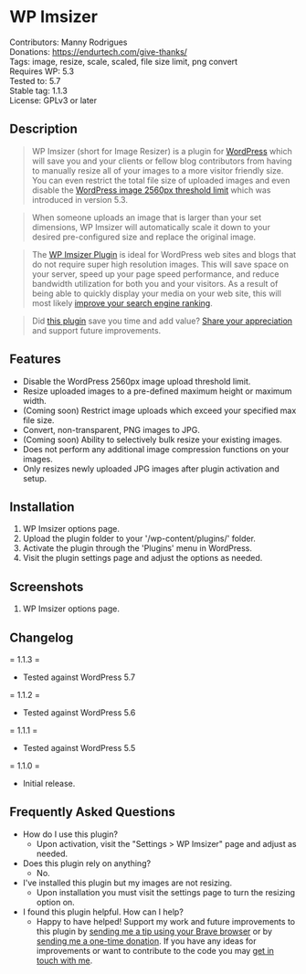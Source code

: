 # WP Imsizer

Contributors: Manny Rodrigues  
Donations: https://endurtech.com/give-thanks/  
Tags: image, resize, scale, scaled, file size limit, png convert  
Requires WP: 5.3  
Tested to: 5.7  
Stable tag: 1.1.3  
License: GPLv3 or later  

## Description

> WP Imsizer (short for Image Resizer) is a plugin for [WordPress](https://wordpress.org/) which will save you and your clients or fellow blog contributors from having to manually resize all of your images to a more visitor friendly size. You can even restrict the total file size of uploaded images and even disable the [WordPress image 2560px threshold limit](https://make.wordpress.org/core/2019/10/11/updates-to-image-processing-in-wordpress-5-3/) which was introduced in version 5.3.  

> When someone uploads an image that is larger than your set dimensions, WP Imsizer will automatically scale it down to your desired pre-configured size and replace the original image.  

> The [WP Imsizer Plugin](https://wordpress.org/plugins/wp-imsizer/) is ideal for WordPress web sites and blogs that do not require super high resolution images. This will save space on your server, speed up your page speed performance, and reduce bandwidth utilization for both you and your visitors. As a result of being able to quickly display your media on your web site, this will most likely [improve your search engine ranking](https://moz.com/learn/seo/page-speed).  

> Did [this plugin](https://endurtech.com/wp-imsizer-wordpress-plugin/) save you time and add value? [Share your appreciation](https://endurtech.com/give-thanks/) and support future improvements.  

## Features

* Disable the WordPress 2560px image upload threshold limit.
* Resize uploaded images to a pre-defined maximum height or maximum width.
* (Coming soon) Restrict image uploads which exceed your specified max file size.
* Convert, non-transparent, PNG images to JPG.
* (Coming soon) Ability to selectively bulk resize your existing images.
* Does not perform any additional image compression functions on your images.
* Only resizes newly uploaded JPG images after plugin activation and setup.

## Installation

1. WP Imsizer options page.  
2. Upload the plugin folder to your '/wp-content/plugins/' folder.  
3. Activate the plugin through the 'Plugins' menu in WordPress.  
4. Visit the plugin settings page and adjust the options as needed.  

## Screenshots

1. WP Imsizer options page.

## Changelog

= 1.1.3 =
* Tested against WordPress 5.7

= 1.1.2 =
* Tested against WordPress 5.6

= 1.1.1 =
* Tested against WordPress 5.5

= 1.1.0 =
* Initial release.

## Frequently Asked Questions

* How do I use this plugin?
  * Upon activation, visit the "Settings > WP Imsizer" page and adjust as needed.
* Does this plugin rely on anything?
  * No.
* I've installed this plugin but my images are not resizing.
  * Upon installation you must visit the settings page to turn the resizing option on.
* I found this plugin helpful. How can I help?
  * Happy to have helped! Support my work and future improvements to this plugin by [sending me a tip using your Brave browser](https://endurtech.com/send-a-tip-using-the-brave-browser/) or by [sending me a one-time donation](https://endurtech.com/give-thanks/). If you have any ideas for improvements or want to contribute to the code you may [get in touch with me](https://endurtech.com/contact/).